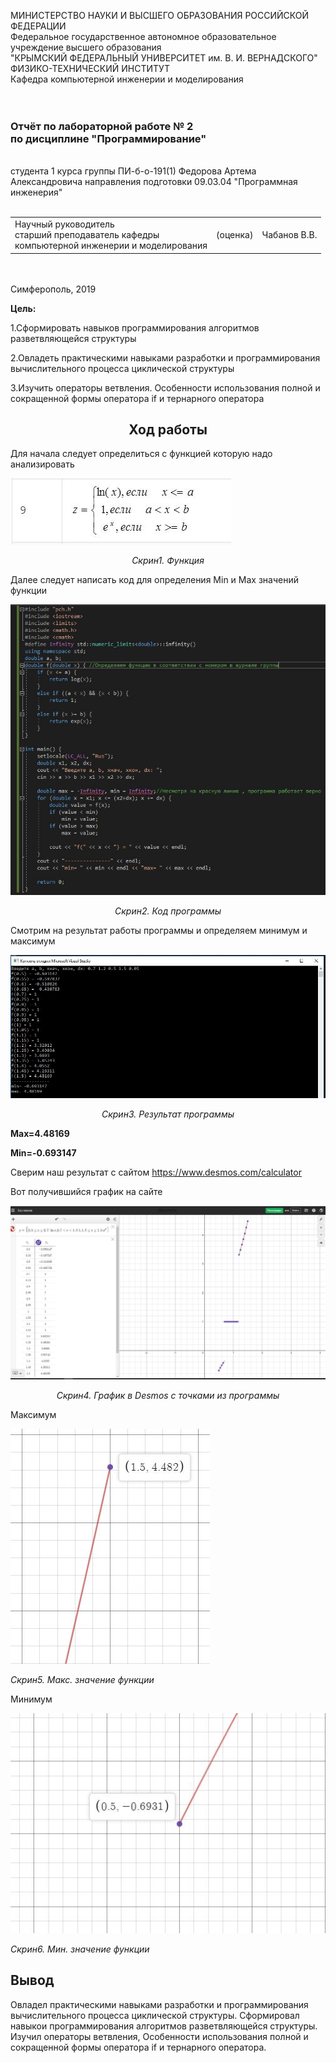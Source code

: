 МИНИСТЕРСТВО НАУКИ  И ВЫСШЕГО ОБРАЗОВАНИЯ РОССИЙСКОЙ ФЕДЕРАЦИИ  
Федеральное государственное автономное образовательное учреждение высшего образования  
"КРЫМСКИЙ ФЕДЕРАЛЬНЫЙ УНИВЕРСИТЕТ им. В. И. ВЕРНАДСКОГО"  
ФИЗИКО-ТЕХНИЧЕСКИЙ ИНСТИТУТ  
Кафедра компьютерной инженерии и моделирования
<br/><br/>
​
### Отчёт по лабораторной работе № 2<br/> по дисциплине "Программирование"
<br/>
​
студента 1 курса группы ПИ-б-о-191(1)  
Федорова Артема Александровича  
направления подготовки 09.03.04 "Программная инженерия"  
<br/>
​
<table>
<tr><td>Научный руководитель<br/> старший преподаватель кафедры<br/> компьютерной инженерии и моделирования</td>
<td>(оценка)</td>
<td>Чабанов В.В.</td>
</tr>
</table>
<br/><br/>
​
Симферополь, 2019


<p><b>Цель:</b></p>
<p>1.Сформировать навыков программирования алгоритмов разветвляющейся структуры</p>
<p>2.Овладеть практическими навыками разработки и программирования вычислительного процесса циклической структуры</p>
<p>3.Изучить операторы ветвления. Особенности использования полной и сокращенной формы оператора if и тернарного оператора</p>

<h2 align="center"><b>Ход работы</b></h2>
<p>Для начала следует определиться с функцией которую надо анализировать</p>
<img src="Screenshots/Screen2.JPG">
<p align="center"><i>Скрин1. Функция</i></p>
<p>Далее следует написать код для определения Min и Max значений функции</p>
<img src="Screenshots/Screen1.JPG">
<p align="center"><i>Скрин2. Код программы</i></p>
<p>Смотрим на результат работы программы и определяем минимум и максимум</p>
<p><img src="Screenshots/Screen3.JPG"></p>
<p align="center"><i>Скрин3. Результат программы</i></p>
<p><b>Max=4.48169</b></p>
<p><b>Min=-0.693147</b></p>
<p>Сверим наш результат с сайтом <a href="https://www.desmos.com/calculator">https://www.desmos.com/calculator</a></p>
<p>Вот получившийся график на сайте</p>
<p><img src="Screenshots/Screen4.JPG"></p>
<p align="center"><i>Скрин4. График в Desmos с точками из программы</i></p>
<p>Максимум</p>
<p><img src="Screenshots/Screen5.JPG"></p>
<p><i>Скрин5. Макс. значение функции</i></p>
<p>Минимум</p>
<p><img src="Screenshots/Screen6.JPG"></p>
<p><i>Скрин6. Мин. значение функции</i></p>
<h2><b>Вывод</b></h2>
<p>Овладел практическими навыками разработки и программирования вычислительного процесса циклической структуры.
Сформировал навыкои программирования алгоритмов разветвляющейся структуры.
Изучил операторы ветвления, Особенности использования полной и сокращенной формы оператора if и тернарного оператора.</p>
